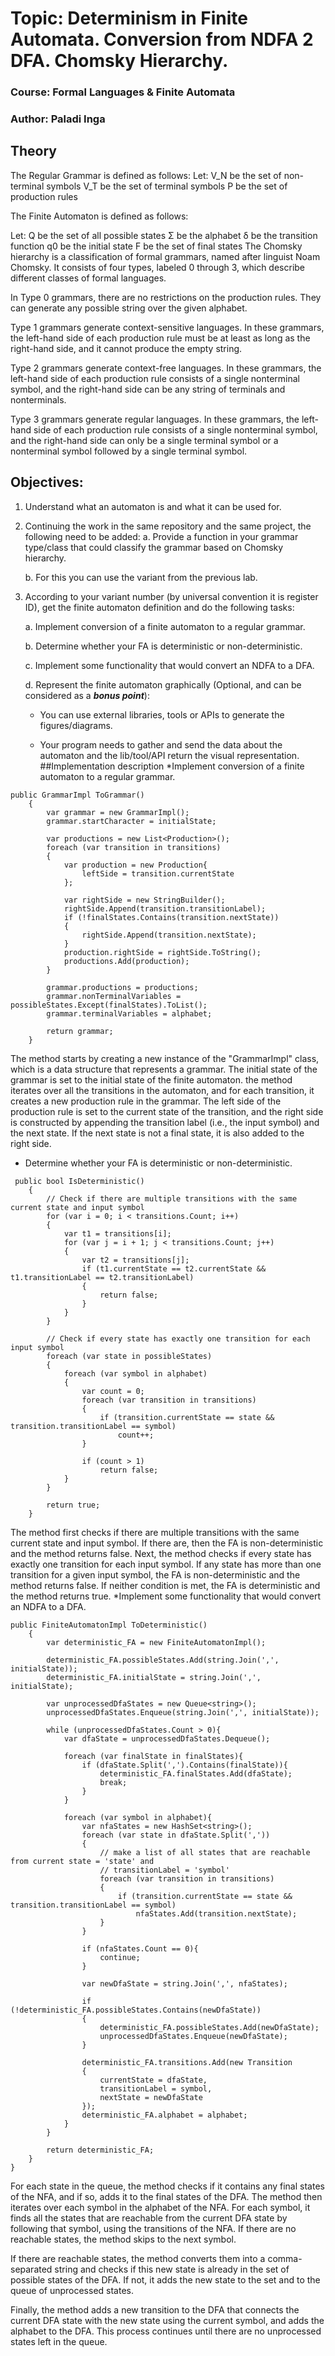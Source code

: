 # Topic: Determinism in Finite Automata. Conversion from NDFA 2 DFA. Chomsky Hierarchy.
### Course: Formal Languages & Finite Automata
### Author: Paladi Inga
## Theory
The Regular Grammar is defined as follows:
Let: 
V_N be the set of non-terminal symbols
V_T be the set of terminal symbols
P be the set of production rules


The Finite Automaton is defined as follows:

Let:
Q be the set of all possible states
Σ be the alphabet
δ be the transition function
q0 be the initial state
F be the set of final states
The Chomsky hierarchy is a classification of formal grammars, named after linguist Noam Chomsky. It consists of
four types, labeled 0 through 3, 
which describe different classes of formal languages.

In Type 0 grammars, there are no restrictions on the production rules. They can generate any possible string over
the given alphabet.

Type 1 grammars generate context-sensitive languages. In these grammars, the left-hand side of each production 
rule must be at least as long as the right-hand side, and it cannot produce the empty string.

Type 2 grammars generate context-free languages. In these grammars, the left-hand side of each production rule
consists of a single nonterminal symbol, and the right-hand side can be any string of terminals and nonterminals.

Type 3 grammars generate regular languages. In these grammars, the left-hand side of each production rule consists 
of a single nonterminal symbol, and the right-hand side can only be a single terminal symbol or a nonterminal 
symbol followed by a single terminal symbol.
## Objectives:
1. Understand what an automaton is and what it can be used for.

2. Continuing the work in the same repository and the same project, the following need to be added:
    a. Provide a function in your grammar type/class that could classify the grammar based on Chomsky hierarchy.

    b. For this you can use the variant from the previous lab.

3. According to your variant number (by universal convention it is register ID), get the finite automaton 
definition and do the following tasks:

    a. Implement conversion of a finite automaton to a regular grammar.

    b. Determine whether your FA is deterministic or non-deterministic.

    c. Implement some functionality that would convert an NDFA to a DFA.
    
    d. Represent the finite automaton graphically (Optional, and can be considered as a __*bonus point*__):
      
    - You can use external libraries, tools or APIs to generate the figures/diagrams.
        
    - Your program needs to gather and send the data about the automaton and the lib/tool/API return the visual representation.
    ##Implementation description
    *Implement conversion of a finite automaton to a regular grammar.
    
```
public GrammarImpl ToGrammar()
    {
        var grammar = new GrammarImpl();
        grammar.startCharacter = initialState;

        var productions = new List<Production>();
        foreach (var transition in transitions)
        {
            var production = new Production{
                leftSide = transition.currentState
            };

            var rightSide = new StringBuilder();
            rightSide.Append(transition.transitionLabel);
            if (!finalStates.Contains(transition.nextState))
            {
                rightSide.Append(transition.nextState);
            }
            production.rightSide = rightSide.ToString();
            productions.Add(production);
        }

        grammar.productions = productions;
        grammar.nonTerminalVariables = possibleStates.Except(finalStates).ToList();
        grammar.terminalVariables = alphabet;

        return grammar;
    }
```
  The method starts by creating a new instance of the "GrammarImpl" class, 
  which is a data structure that represents a grammar. The initial state 
  of the grammar is set to the initial state of the finite automaton.
  the method iterates over all the transitions in the automaton, and 
  for each transition, it creates a new production rule in the grammar.
  The left side of the production rule is set to the current state of
  the transition, and the right side is constructed by appending the 
  transition label (i.e., the input symbol) and the next state. If the
  next state is not a final state, it is also added to the right side.
* Determine whether your FA is deterministic or non-deterministic.
```
 public bool IsDeterministic()
    {
        // Check if there are multiple transitions with the same current state and input symbol
        for (var i = 0; i < transitions.Count; i++)
        {
            var t1 = transitions[i];
            for (var j = i + 1; j < transitions.Count; j++)
            {
                var t2 = transitions[j];
                if (t1.currentState == t2.currentState && t1.transitionLabel == t2.transitionLabel)
                {
                    return false;
                }
            }
        }

        // Check if every state has exactly one transition for each input symbol
        foreach (var state in possibleStates)
        {
            foreach (var symbol in alphabet)
            {
                var count = 0;
                foreach (var transition in transitions)
                {
                    if (transition.currentState == state && transition.transitionLabel == symbol)
                        count++;
                }
                
                if (count > 1)
                    return false;
            }
        }

        return true;
    }
```
The method first checks if there are multiple transitions with the same 
current state and input symbol. If there are, then the FA is 
non-deterministic and the method returns false. Next, the method checks
if every state has exactly one transition for each input symbol. If any
state has more than one transition for a given input symbol, the FA is 
non-deterministic and the method returns false. If neither 
condition is met, the FA is deterministic and the method returns true.
*Implement some functionality that would convert an NDFA to a DFA.
```
public FiniteAutomatonImpl ToDeterministic()
    {
        var deterministic_FA = new FiniteAutomatonImpl();

        deterministic_FA.possibleStates.Add(string.Join(',', initialState));
        deterministic_FA.initialState = string.Join(',', initialState);

        var unprocessedDfaStates = new Queue<string>();
        unprocessedDfaStates.Enqueue(string.Join(',', initialState));

        while (unprocessedDfaStates.Count > 0){
            var dfaState = unprocessedDfaStates.Dequeue();

            foreach (var finalState in finalStates){
                if (dfaState.Split(',').Contains(finalState)){
                    deterministic_FA.finalStates.Add(dfaState);
                    break;
                }
            }

            foreach (var symbol in alphabet){
                var nfaStates = new HashSet<string>();
                foreach (var state in dfaState.Split(','))
                {
                    // make a list of all states that are reachable from current state = 'state' and 
                    // transitionLabel = 'symbol'
                    foreach (var transition in transitions)
                    {
                        if (transition.currentState == state && transition.transitionLabel == symbol)
                            nfaStates.Add(transition.nextState);
                    }
                }

                if (nfaStates.Count == 0){
                    continue;
                }

                var newDfaState = string.Join(',', nfaStates);

                if (!deterministic_FA.possibleStates.Contains(newDfaState))
                {
                    deterministic_FA.possibleStates.Add(newDfaState);
                    unprocessedDfaStates.Enqueue(newDfaState);
                }

                deterministic_FA.transitions.Add(new Transition
                {
                    currentState = dfaState,
                    transitionLabel = symbol,
                    nextState = newDfaState
                });
                deterministic_FA.alphabet = alphabet;
            }
        }

        return deterministic_FA;
    }
}
```
For each state in the queue, the method checks if it contains any final 
states of the NFA, and if so, adds it to the final states of the DFA.
The method then iterates over each symbol in the alphabet of the NFA. 
For each symbol, it finds all the states that are reachable from the 
current DFA state by following that symbol, using the transitions of 
the NFA. If there are no reachable states, the method skips to the next
symbol.

If there are reachable states, the method converts them into a 
comma-separated string and checks if this new state is already in 
the set of possible states of the DFA. If not, it adds the new state
to the set and to the queue of unprocessed states.

Finally, the method adds a new transition to the DFA that connects the 
current DFA state with the new state using the current symbol, and adds
the alphabet to the DFA. This process continues until there are no
unprocessed states left in the queue.

